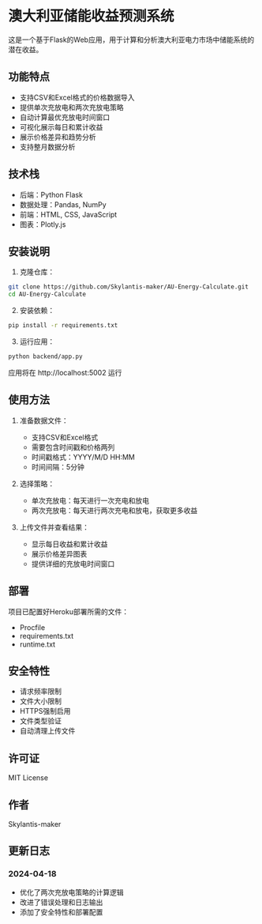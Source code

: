 # 澳大利亚储能收益预测系统

这是一个基于Flask的Web应用，用于计算和分析澳大利亚电力市场中储能系统的潜在收益。

## 功能特点

- 支持CSV和Excel格式的价格数据导入
- 提供单次充放电和两次充放电策略
- 自动计算最优充放电时间窗口
- 可视化展示每日和累计收益
- 展示价格差异和趋势分析
- 支持整月数据分析

## 技术栈

- 后端：Python Flask
- 数据处理：Pandas, NumPy
- 前端：HTML, CSS, JavaScript
- 图表：Plotly.js

## 安装说明

1. 克隆仓库：
```bash
git clone https://github.com/Skylantis-maker/AU-Energy-Calculate.git
cd AU-Energy-Calculate
```

2. 安装依赖：
```bash
pip install -r requirements.txt
```

3. 运行应用：
```bash
python backend/app.py
```

应用将在 http://localhost:5002 运行

## 使用方法

1. 准备数据文件：
   - 支持CSV和Excel格式
   - 需要包含时间戳和价格两列
   - 时间戳格式：YYYY/M/D HH:MM
   - 时间间隔：5分钟

2. 选择策略：
   - 单次充放电：每天进行一次充电和放电
   - 两次充放电：每天进行两次充电和放电，获取更多收益

3. 上传文件并查看结果：
   - 显示每日收益和累计收益
   - 展示价格差异图表
   - 提供详细的充放电时间窗口

## 部署

项目已配置好Heroku部署所需的文件：
- Procfile
- requirements.txt
- runtime.txt

## 安全特性

- 请求频率限制
- 文件大小限制
- HTTPS强制启用
- 文件类型验证
- 自动清理上传文件

## 许可证

MIT License

## 作者

Skylantis-maker

## 更新日志

### 2024-04-18
- 优化了两次充放电策略的计算逻辑
- 改进了错误处理和日志输出
- 添加了安全特性和部署配置 